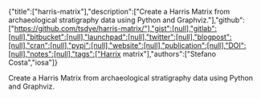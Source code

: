 {"title":["harris-matrix"],"description":["Create a Harris Matrix from archaeological stratigraphy data using Python and Graphviz."],"github":["https://github.com/tsdye/harris-matrix/"],"gist":[null],"gitlab":[null],"bitbucket":[null],"launchpad":[null],"twitter":[null],"blogpost":[null],"cran":[null],"pypi":[null],"website":[null],"publication":[null],"DOI":[null],"notes":[null],"tags":["Harrix matrix"],"authors":["Stefano Costa","iosa"]}

Create a Harris Matrix from archaeological stratigraphy data using Python and Graphviz.